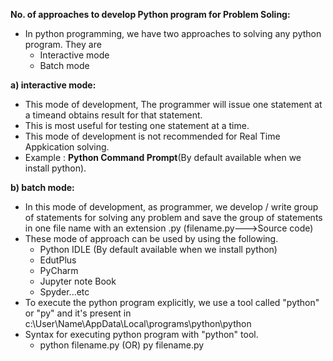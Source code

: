 **No. of approaches to develop Python program for Problem Soling:**
- In python programming, we have two approaches to solving any python program. They are
  - Interactive mode
  - Batch mode
  
**a) interactive mode:**
- This mode of development, The programmer will issue one statement at a timeand obtains result for that statement.
- This is most useful for testing one statement at a time.
- This mode of development is not recommended for Real Time Appkication solving.
- Example : __Python Command Prompt__(By default available when we install python).

**b) batch mode:**
- In this mode of development, as programmer, we develop / write group of statements for solving any problem and save the group of statements in one file name with an extension .py (filename.py--->Source code)
- These mode of approach can be used by using the following.
    - Python IDLE (By default available when we install python)
    - EdutPlus
    - PyCharm
    - Jupyter note Book 
    - Spyder...etc
- To execute the python program explicitly, we use a tool called "python" or "py" and it's present in c:\User\Name\AppData\Local\programs\python\python
- Syntax for executing python program with "python" tool.
    - python filename.py (OR) py filename.py
